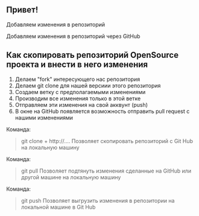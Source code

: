## Привет!


Добавляем изменения в репозиторий

Добавляем изменения в репозиторий через GitHub

## Как скопировать репозиторий OpenSource проекта и внести в него изменения

1. Делаем "fork" интересующего нас репозитория
2. Делаем git clone для нашей версиии этого репозитория
3. Создаем ветку с предполагаемыми изменениями
4. Производим все изменения только в этой ветке
5. Отправляем эти изменения на свой акквунт (push)
6. В окне на GitHub появляется возможность отправить pull request с нашими изменениями

Команда:
> git clone + http://....
Позволяет скопировать репозиторий с Git Hub на локальную машину

Команда:
> git pull
Позволяет подтянуть изменения сделанные на GitHub или другой машине на локальную машину

Команда:
> git push
Позволяет выгрузить изменения в репозитории на локальной машине в Git Hub